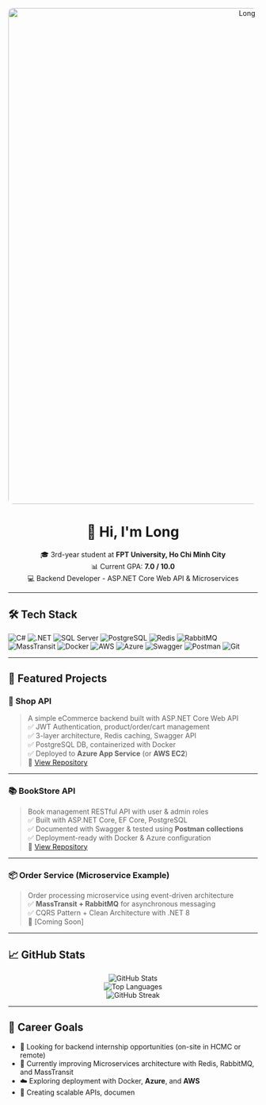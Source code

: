 <!-- Banner -->
<p align="center">
  <img src="[https://www.google.com/url?sa=i&url=https%3A%2F%2Fgithub.com%2Flopesdiego12%2FHello-World&psig=AOvVaw3BP0VJPW7FSoR-As2fw1vD&ust=1751976140286000&source=images&cd=vfe&opi=89978449&ved=0CBQQjRxqFwoTCKCqoO_Zqo4DFQAAAAAdAAAAABAM](https://github.com/user-attachments/assets/5443a24d-691a-49e2-b511-4bee471b57be)" alt="Long Banner" width="1000" style="border-radius: 10px;" />
</p>

<!-- Introduction -->
<h1 align="center">👋 Hi, I'm Long</h1>
<p align="center">
  🎓 3rd-year student at <strong>FPT University, Ho Chi Minh City</strong>  
  <br/>
  📊 Current GPA: <strong>7.0 / 10.0</strong>  
  <br/>
  💻 Backend Developer - ASP.NET Core Web API & Microservices
</p>

---

## 🛠️ Tech Stack

![C#](https://img.shields.io/badge/-C%23-239120?style=flat&logo=c-sharp&logoColor=white)
![.NET](https://img.shields.io/badge/-.NET-512BD4?style=flat&logo=dotnet&logoColor=white)
![SQL Server](https://img.shields.io/badge/-SQL%20Server-CC2927?style=flat&logo=microsoftsqlserver&logoColor=white)
![PostgreSQL](https://img.shields.io/badge/-PostgreSQL-336791?style=flat&logo=postgresql&logoColor=white)
![Redis](https://img.shields.io/badge/-Redis-DC382D?style=flat&logo=redis&logoColor=white)
![RabbitMQ](https://img.shields.io/badge/-RabbitMQ-FF6600?style=flat&logo=rabbitmq&logoColor=white)
![MassTransit](https://img.shields.io/badge/-MassTransit-1D3557?style=flat&logo=nuget&logoColor=white)
![Docker](https://img.shields.io/badge/-Docker-2496ED?style=flat&logo=docker&logoColor=white)
![AWS](https://img.shields.io/badge/-AWS-232F3E?style=flat&logo=amazonaws&logoColor=white)
![Azure](https://img.shields.io/badge/-Azure-0078D4?style=flat&logo=microsoftazure&logoColor=white)
![Swagger](https://img.shields.io/badge/-Swagger-85EA2D?style=flat&logo=swagger&logoColor=black)
![Postman](https://img.shields.io/badge/-Postman-FF6C37?style=flat&logo=postman&logoColor=white)
![Git](https://img.shields.io/badge/-Git-F05032?style=flat&logo=git&logoColor=white)

---

## 🚀 Featured Projects

### 🛒 Shop API
> A simple eCommerce backend built with ASP.NET Core Web API  
> ✅ JWT Authentication, product/order/cart management  
> ✅ 3-layer architecture, Redis caching, Swagger API  
> ✅ PostgreSQL DB, containerized with Docker  
> ✅ Deployed to **Azure App Service** (or **AWS EC2**)  
🔗 [View Repository](https://github.com/hieudev/shop-api)

---

### 📚 BookStore API
> Book management RESTful API with user & admin roles  
> ✅ Built with ASP.NET Core, EF Core, PostgreSQL  
> ✅ Documented with Swagger & tested using **Postman collections**  
> ✅ Deployment-ready with Docker & Azure configuration  
🔗 [View Repository](https://github.com/hieudev/bookstore-api)

---

### 📦 Order Service (Microservice Example)
> Order processing microservice using event-driven architecture  
> ✅ **MassTransit + RabbitMQ** for asynchronous messaging  
> ✅ CQRS Pattern + Clean Architecture with .NET 8  
🔗 [Coming Soon]

---

## 📈 GitHub Stats

<p align="center">
  <img src="https://github-readme-stats.vercel.app/api?username=hieudev&show_icons=true&theme=tokyonight" alt="GitHub Stats" />
  <br/>
  <img src="https://github-readme-stats.vercel.app/api/top-langs/?username=hieudev&layout=compact&theme=tokyonight" alt="Top Languages" />
  <br/>
  <img src="https://github-readme-streak-stats.herokuapp.com/?user=hieudev&theme=tokyonight" alt="GitHub Streak" />
</p>

---

## 🎯 Career Goals

- 🤝 Looking for backend internship opportunities (on-site in HCMC or remote)  
- 🌱 Currently improving Microservices architecture with Redis, RabbitMQ, and MassTransit  
- ☁️ Exploring deployment with Docker, **Azure**, and **AWS**  
- 🧪 Creating scalable APIs, documen
